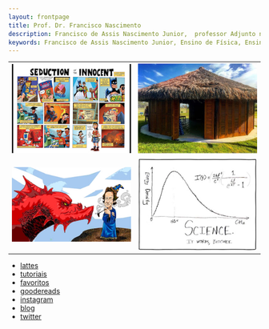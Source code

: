 ```yaml
---
layout: frontpage
title: Prof. Dr. Francisco Nascimento
description: Francisco de Assis Nascimento Junior,  professor Adjunto no Campus Sosígenes Costa da Universidade Federal do Sul da Bahia em Porto Seguro (BA), atuo na formação de professores; pesquisa as relações de identidade de gênero/étnico-raciais com a Ciência através de Histórias em Quadrinhos de Super-Heróis.
keywords: Francisco de Assis Nascimento Junior, Ensino de Física, Ensino de Ciências, histórias em quadrinhos, super-heróis, relações étnico-raciais,  comunidade de aprendizagem,
---
```




<table class="wide">
<tr>
  <td class="left">
    <a href="https://itxesco.github.io/pages/hq.html">
        <img src="assets/publpics/iplotCorr.jpg" alt="Histórias em Quadrinhos de super-heróis e ensino de física e ensino de Ciências" title="pesquisa"/>
    </a>
  </td>
  <td class="right">
    <a href="https://itxesco.github.io/pages/oca.html">
        <img src="assets/publpics/mppdiag_fig4.jpg" alt="projeto Oca da Ciência na Escola" title="extensão"/>
    </a>
  </td>
</tr>
<tr>
  <td class="left">
    <a href="https://itxesco.github.io/pages/rpg.html">
        <img src="assets/publpics/samplemixups_fig7.jpg" alt="Jogos de RPG e Educação Ensino de Física e Ensino de Ciências" title="pesquisa"/>
    </a>
  </td>
  <td class="right">
    <a href="https://itxesco.github.io/pages/ensino.html">
        <img src="assets/publpics/rqtl2_fig1c.jpg" alt="ensino" title="ensino"/>
    </a>
  </td>
</tr>
</table>

<div class="navbar">
  <div class="navbar-inner">
      <ul class="nav">
         <li><a href="http://lattes.cnpq.br/1942359141745184">lattes</a></li>
                <li><a href="http://itxesco.github.io/pages/tutoriais.html">tutoriais</a></li>
                <li><a href="http://itxesco.github.io/pages/favoritos.html">favoritos</a></li>
                <li><a href="https://www.goodreads.com/user/show/51497119-francisco-nascimento">goodereads</a></li>
          <li><a href="https://www.instagram.com/itxesco">instagram</a></li>
          <li><a href="https://itxesco.github.io-blog">blog</a></li>
          <li><a href="https://twitter.com/itxesco">twitter</a></li>
      </ul>
  </div>
</div>
